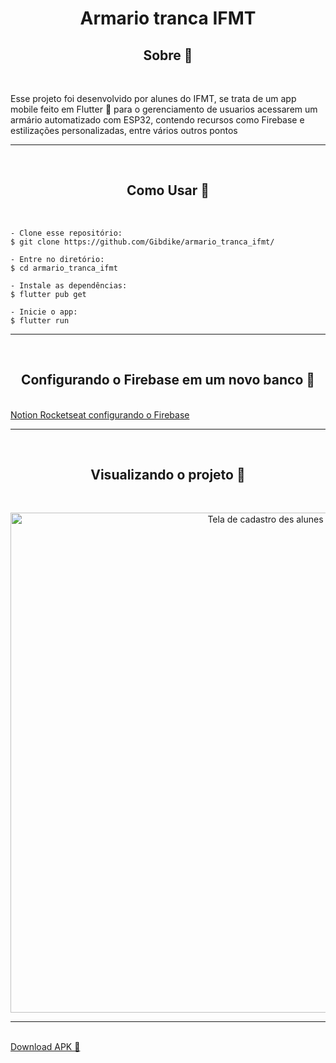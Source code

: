 
<h1 align="center"> Armario tranca IFMT </h1>

<h2 align="center">Sobre 📖</h2>
<br>
<p>
   Esse projeto foi desenvolvido por alunes do IFMT, se trata de um app mobile feito em Flutter 💙 para o gerenciamento de usuarios acessarem um armário automatizado com ESP32, contendo recursos como Firebase e estilizações personalizadas, entre vários outros pontos
</p>

---
<br>
<h2 align="center">Como Usar 🤔</h2>
<br>
   
   ```
   - Clone esse repositório:
   $ git clone https://github.com/Gibdike/armario_tranca_ifmt/

   - Entre no diretório:
   $ cd armario_tranca_ifmt

   - Instale as dependências:
   $ flutter pub get

   - Inicie o app: 
   $ flutter run
   ```

---
<br>
<h2 align="center">Configurando o Firebase em um novo banco 🔧</h2>
<br>
<a href="https://www.notion.so/22-06-Aula-03-Aprendendo-sobre-o-Firebase-f584fabf86094d89b39beaaf13870b00"> Notion Rocketseat configurando o Firebase <a>
   
---
<br>
<h2 align="center">Visualizando o projeto 👀</h2>
<br>
   
<p align="center">
  <img alt="Tela de cadastro des alunes" src="https://github.com/Gibdike/armario_tranca_ifmt/blob/master/esp/Tranca_Armario222/printforms.jpeg?raw=true"  height="800px">
</p>
      
---
<br>
<a href="https://drive.google.com/file/d/1cUTNMvJ_gDxRSV1COpR2k10EX0PmDvaH/view?usp=drivesdk"> Download APK 📎<a>
